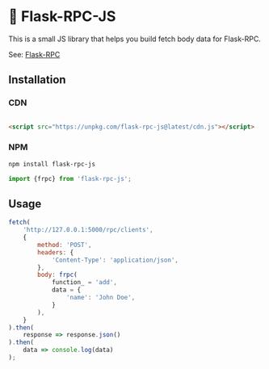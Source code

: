 # 📣 Flask-RPC-JS

This is a small JS library that helps you
build fetch body data for Flask-RPC.

See: [Flask-RPC](https://github.com/CheeseCake87/flask-rpc)

## Installation

### CDN

```html

<script src="https://unpkg.com/flask-rpc-js@latest/cdn.js"></script>
```

### NPM

```bash
npm install flask-rpc-js
```

```js
import {frpc} from 'flask-rpc-js';
```

## Usage

```js
fetch(
    'http://127.0.0.1:5000/rpc/clients',
    {
        method: 'POST',
        headers: {
            'Content-Type': 'application/json',
        },
        body: frpc(
            function_ = 'add',
            data = {
                'name': 'John Doe',
            }
        ),
    }
).then(
    response => response.json()
).then(
    data => console.log(data)
);
```
